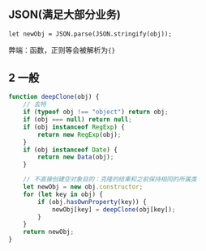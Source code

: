 #

## JSON(满足大部分业务)

`let newObj = JSON.parse(JSON.stringify(obj));`

弊端：函数，正则等会被解析为`{}`

## 2 一般

```js
function deepClone(obj) {
    // 去特
    if (typeof obj !== "object") return obj;
    if (obj === null) return null;
    if (obj instanceof RegExp) {
        return new RegExp(obj);
    }
    if (obj instanceof Date) {
        return new Data(obj);
    }

    // 不直接创建空对象目的：克隆的结果和之前保持相同的所属类
    let newObj = new obj.constructor;
    for (let key in obj) {
        if (obj.hasOwnProperty(key)) {
            newObj[key] = deepClone(obj[key]);
        }
    }
    return newObj;
}
```
